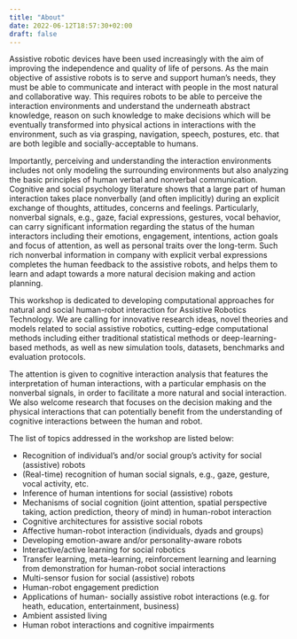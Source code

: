 ```yaml
---
title: "About"
date: 2022-06-12T18:57:30+02:00
draft: false
---
```


Assistive robotic devices have been used increasingly with the aim of improving the independence and quality of life of persons. As the main objective of assistive robots is to serve and support human’s needs, they must be able to communicate and interact with people in the most natural and collaborative way. This requires robots to be able to perceive the interaction environments and understand the underneath abstract knowledge, reason on such knowledge to make decisions which will be eventually transformed into physical actions in interactions with the environment, such as via grasping, navigation, speech, postures, etc. that are both legible and socially-acceptable to humans.

Importantly, perceiving and understanding the interaction environments includes not only modeling the surrounding environments but also analyzing the basic principles of human
verbal and nonverbal communication. Cognitive and social psychology literature shows that a large part of human interaction takes place nonverbally (and often implicitly) during an explicit exchange of thoughts, attitudes, concerns and feelings. Particularly, nonverbal signals, e.g., gaze, facial expressions, gestures, vocal behavior, can carry significant information regarding the status of the human interactors including their emotions, engagement, intentions, action goals and focus of attention, as well as personal traits over the long-term. Such rich nonverbal information in company with explicit verbal expressions completes the human feedback to the assistive robots, and helps them to learn and adapt towards a more natural decision making and action planning.

This workshop is dedicated to developing computational approaches for natural and social human-robot interaction for Assistive Robotics Technology. We are calling for innovative
research ideas, novel theories and models related to social assistive robotics, cutting-edge computational methods including either traditional statistical methods or deep-learning-based methods, as well as new simulation tools, datasets, benchmarks and evaluation protocols.

The attention is given to cognitive interaction analysis that features the interpretation of human interactions, with a particular emphasis on the nonverbal signals, in order to facilitate a more natural and social interaction. We also welcome research that focuses on the decision making and the physical interactions that can potentially benefit from the understanding of cognitive interactions between the human and robot.


The list of topics addressed in the workshop are listed below:
- Recognition of individual’s and/or social group’s activity for social (assistive) robots
- (Real-time) recognition of human social signals, e.g., gaze, gesture, vocal activity, etc.
- Inference of human intentions for social (assistive) robots
- Mechanisms of social cognition (joint attention, spatial perspective taking, action prediction, theory of mind) in human-robot interaction
- Cognitive architectures for assistive social robots
- Affective human-robot interaction (individuals, dyads and groups)
- Developing emotion-aware and/or personality-aware robots
- Interactive/active learning for social robotics
- Transfer learning, meta-learning, reinforcement learning and learning from demonstration for human-robot social interactions
- Multi-sensor fusion for social (assistive) robots
- Human-robot engagement prediction
- Applications of human- socially assistive robot interactions (e.g. for heath, education, entertainment, business)
- Ambient assisted living
- Human robot interactions and cognitive impairments

